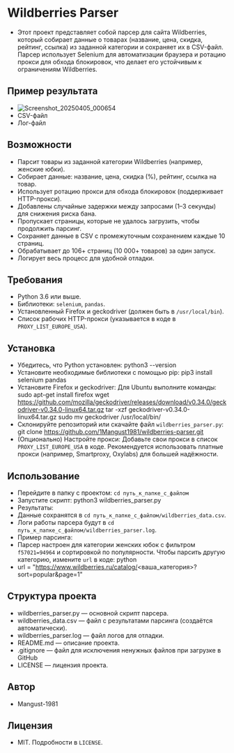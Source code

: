 # Wildberries Parser
- Этот проект представляет собой парсер для сайта Wildberries, который собирает данные о товарах (название, цена, скидка, рейтинг, ссылка) из заданной категории и сохраняет их в CSV-файл. Парсер использует Selenium для автоматизации браузера и ротацию прокси для обхода блокировок, что делает его устойчивым к ограничениям Wildberries.

## Пример результата
- ![Screenshot_20250405_000654](https://github.com/user-attachments/assets/5d52a494-fcf7-42cf-b9a0-25f4e01756be)
- CSV-файл
- Лог-файл

## Возможности
- Парсит товары из заданной категории Wildberries (например, женские юбки).
- Собирает данные: название, цена, скидка (%), рейтинг, ссылка на товар.
- Использует ротацию прокси для обхода блокировок (поддерживает HTTP-прокси).
- Добавлены случайные задержки между запросами (1–3 секунды) для снижения риска бана.
- Пропускает страницы, которые не удалось загрузить, чтобы продолжить парсинг.
- Сохраняет данные в CSV с промежуточным сохранением каждые 10 страниц.
- Обрабатывает до 106+ страниц (10 000+ товаров) за один запуск.
- Логирует весь процесс для удобной отладки.

## Требования
- Python 3.6 или выше.
- Библиотеки: `selenium`, `pandas`.
- Установленный Firefox и geckodriver (должен быть в `/usr/local/bin`).
- Список рабочих HTTP-прокси (указывается в коде в `PROXY_LIST_EUROPE_USA`).

## Установка
- Убедитесь, что Python установлен:
  python3 --version
- Установите необходимые библиотеки с помощью pip:
  pip3 install selenium pandas
- Установите Firefox и geckodriver:
  Для Ubuntu выполните команды:
  sudo apt-get install firefox
  wget https://github.com/mozilla/geckodriver/releases/download/v0.34.0/geckodriver-v0.34.0-linux64.tar.gz
  tar -xzf geckodriver-v0.34.0-linux64.tar.gz
  sudo mv geckodriver /usr/local/bin/
- Склонируйте репозиторий или скачайте файл `wildberries_parser.py`:
  git clone https://github.com/1Mangust1981/wildberries-parser.git
- (Опционально) Настройте прокси:
  Добавьте свои прокси в список `PROXY_LIST_EUROPE_USA` в коде. Рекомендуется использовать платные прокси (например, Smartproxy, Oxylabs) для большей надёжности.

## Использование
- Перейдите в папку с проектом: `cd путь_к_папке_с_файлом`
- Запустите скрипт: python3 wildberries_parser.py
- Результаты:
- Данные сохранятся в `cd путь_к_папке_с_файлом/wildberries_data.csv`.
- Логи работы парсера будут в `cd путь_к_папке_с_файлом/wildberries_parser.log`.
- Пример парсинга:
- Парсер настроен для категории женских юбок с фильтром `f57021=94964` и сортировкой по популярности. Чтобы парсить другую категорию, измените `url` в коде: python
- url = "https://www.wildberries.ru/catalog/<ваша_категория>?sort=popular&page=1"

## Структура проекта
- wildberries_parser.py — основной скрипт парсера.
- wildberries_data.csv — файл с результатами парсинга (создаётся автоматически).
- wildberries_parser.log — файл логов для отладки.
- README.md — описание проекта.
- .gitignore — файл для исключения ненужных файлов при загрузке в GitHub
- LICENSE — лицензия проекта.

## Автор
- Mangust-1981

## Лицензия
- MIT. Подробности в `LICENSE`.
